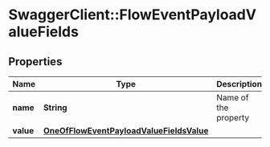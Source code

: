 # SwaggerClient::FlowEventPayloadValueFields

## Properties
Name | Type | Description | Notes
------------ | ------------- | ------------- | -------------
**name** | **String** | Name of the property | [optional] 
**value** | [**OneOfFlowEventPayloadValueFieldsValue**](OneOfFlowEventPayloadValueFieldsValue.md) |  | [optional] 

